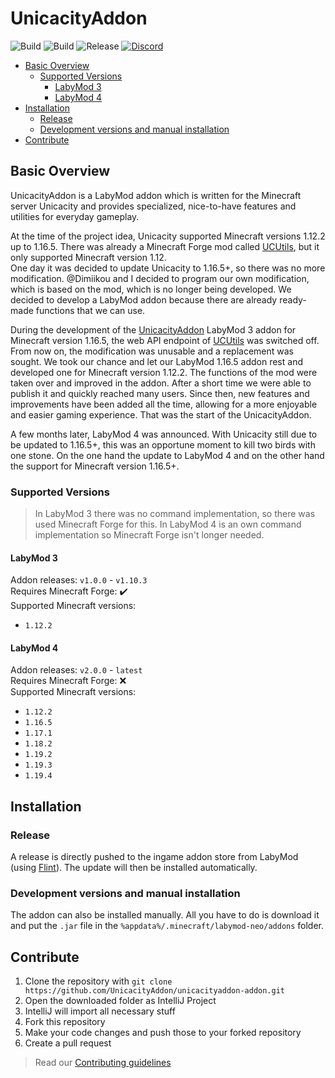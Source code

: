 # UnicacityAddon

![Build](https://github.com/UnicacityAddon/unicacityaddon-addon/actions/workflows/build.yml/badge.svg)
![Build](https://github.com/UnicacityAddon/unicacityaddon-addon/actions/workflows/wiki.yml/badge.svg)
![Release](https://github.com/UnicacityAddon/unicacityaddon-addon/actions/workflows/release.yml/badge.svg)
[![Discord](https://discord.com/api/guilds/1008928645185810463/widget.png)](https://discord.gg/A9u5eY7CbS)

* [Basic Overview](#basic-overview)
    * [Supported Versions](#supported-versions)
        * [LabyMod 3](#labymod-3)
        * [LabyMod 4](#labymod-4)
* [Installation](#installation)
    * [Release](#release)
    * [Development versions and manual installation](#development-versions-and-manual-installation)
* [Contribute](#contribute)

## Basic Overview

UnicacityAddon is a LabyMod addon which is written for the Minecraft server Unicacity and provides
specialized, nice-to-have features and utilities for everyday gameplay.

At the time of the project idea, Unicacity supported Minecraft versions 1.12.2 up to 1.16.5. There
was already a Minecraft Forge mod called [UCUtils](https://github.com/paulzhng/UCUtils), but it only
supported Minecraft version 1.12.<br>
One day it was decided to update Unicacity to 1.16.5+, so there was no more modification. @Dimiikou
and I decided to program our own modification, which is based on the mod, which is no longer being
developed. We decided to develop a LabyMod addon because there are already ready-made functions that
we can use.

During the development of the [UnicacityAddon](https://github.com/rettichlp/UnicacityAddon) LabyMod
3 addon for Minecraft version 1.16.5, the web API endpoint of
[UCUtils](https://github.com/paulzhng/UCUtils) was switched off. From now on, the modification was
unusable and a replacement was sought. We took our chance and let our LabyMod 1.16.5 addon rest and
developed one for Minecraft version 1.12.2. The functions of the mod were taken over and improved in
the addon. After a short time we were able to publish it and quickly reached many users. Since then,
new features and improvements have been added all the time, allowing for a more enjoyable and easier
gaming experience. That was the start of the UnicacityAddon.

A few months later, LabyMod 4 was announced. With Unicacity still due to be updated to 1.16.5+, this
was an opportune moment to kill two birds with one stone. On the one hand the update to LabyMod 4
and on the other hand the support for Minecraft version 1.16.5+.

### Supported Versions

> In LabyMod 3 there was no command implementation, so there was used Minecraft Forge for this. In LabyMod 4 is an own
> command implementation so Minecraft Forge isn't longer needed.

#### LabyMod 3

Addon releases: `v1.0.0` - `v1.10.3`<br>
Requires Minecraft Forge: ✔️<br>
Supported Minecraft versions:

- `1.12.2`

#### LabyMod 4

Addon releases: `v2.0.0` - `latest`<br>
Requires Minecraft Forge: ❌<br>
Supported Minecraft versions:

- `1.12.2`
- `1.16.5`
- `1.17.1`
- `1.18.2`
- `1.19.2`
- `1.19.3`
- `1.19.4`

## Installation

### Release

A release is directly pushed to the ingame addon store from LabyMod
(using [Flint](https://flintmc.net/)). The update will then be installed automatically.

### Development versions and manual installation

The addon can also be installed manually. All you have to do is download it and put the `.jar` file
in the `%appdata%/.minecraft/labymod-neo/addons` folder.

## Contribute

1. Clone the repository with `git clone https://github.com/UnicacityAddon/unicacityaddon-addon.git`
2. Open the downloaded folder as IntelliJ Project
3. IntelliJ will import all necessary stuff
4. Fork this repository
5. Make your code changes and push those to your forked repository
6. Create a pull request

> Read our [Contributing guidelines](https://github.com/UnicacityAddon/unicacityaddon-addon/blob/main/CONTRIBUTING.md)
